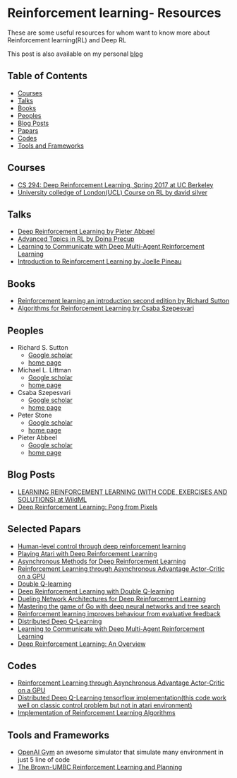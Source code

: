# Reinforcement learning- Resources
These are some useful resources for whom want to know more about Reinforcement learning(RL) and Deep RL

This post is also available on my personal [blog](http://badnava.me/2017/06/24/reinforcement-learning-resources/)

## Table of Contents

 - [Courses](#courses)
 - [Talks](#talks)
 - [Books](#books)
 - [Peoples](#peoples)
 - [Blog Posts](#blog-posts)
 - [Papars](#selected-papars)
 - [Codes](#codes)
 - [Tools and Frameworks](#tools-and-frameworks)

## Courses
- [CS 294: Deep Reinforcement Learning, Spring 2017 at UC Berkeley](http://rll.berkeley.edu/deeprlcourse/)
- [University colledge of London(UCL) Course on RL by david silver](http://www0.cs.ucl.ac.uk/staff/D.Silver/web/Teaching.html)
## Talks 
- [Deep Reinforcement Learning by Pieter Abbeel](http://videolectures.net/deeplearning2016_abbeel_deep_reinforcement/)
- [Advanced Topics in RL by Doina Precup](http://videolectures.net/deeplearning2016_precup_advanced_topics/)
- [Learning to Communicate with Deep Multi­-Agent Reinforcement Learning](http://videolectures.net/deeplearning2016_foerster_learning_communicate/)
- [Introduction to Reinforcement Learning by Joelle Pineau](http://videolectures.net/deeplearning2016_pineau_reinforcement_learning/)
## Books 
- [Reinforcement learning an introduction second edition by Richard Sutton](http://people.inf.elte.hu/lorincz/Files/RL_2006/SuttonBook.pdf)
- [Algorithms for Reinforcement Learning by Csaba Szepesvari](http://www.ualberta.ca/~szepesva/papers/RLAlgsInMDPs.pdf)
## Peoples
- Richard S. Sutton
  - [Google scholar](https://scholar.google.com/citations?user=hNTyptAAAAAJ)
  - [home page](http://incompleteideas.net/sutton/index.html)
- Michael L. Littman
  - [Google scholar](https://scholar.google.com/citations?user=Jj00ksMAAAAJ&hl=en)
  - [home page](http://cs.brown.edu/~mlittman/)
- Csaba Szepesvari
  - [Google scholar](https://scholar.google.com/citations?user=zvC19mQAAAAJ&hl=en)
  - [home page](https://sites.ualberta.ca/~szepesva/)
- Peter Stone
  - [Google scholar](https://scholar.google.com/citations?user=qnwjcfAAAAAJ&hl=en)
  - [home page](http://www.cs.utexas.edu/~pstone/)
 - Pieter Abbeel
   - [Google scholar](https://scholar.google.com/citations?user=vtwH6GkAAAAJ&hl=en)
   - [home page](https://people.eecs.berkeley.edu/~pabbeel/)
## Blog Posts 
- [LEARNING REINFORCEMENT LEARNING (WITH CODE, EXERCISES AND SOLUTIONS) at WildML](http://www.wildml.com/2016/10/learning-reinforcement-learning/)
- [Deep Reinforcement Learning: Pong from Pixels](http://karpathy.github.io/2016/05/31/rl/)
## Selected Papars
- [Human-level control through deep reinforcement learning](https://www.nature.com/nature/journal/v518/n7540/full/nature14236.html)
- [Playing Atari with Deep Reinforcement Learning](https://arxiv.org/abs/1312.5602)
- [Asynchronous Methods for Deep Reinforcement Learning](https://arxiv.org/abs/1602.01783)
- [Reinforcement Learning through Asynchronous Advantage Actor-Critic on a GPU](https://arxiv.org/abs/1611.06256)
- [Double Q-learning](https://papers.nips.cc/paper/3964-double-q-learning)
- [Deep Reinforcement Learning with Double Q-learning](https://arxiv.org/abs/1509.06461)
- [Dueling Network Architectures for Deep Reinforcement Learning](https://arxiv.org/abs/1511.06581)
- [Mastering the game of Go with deep neural networks and tree search](https://www.nature.com/nature/journal/v529/n7587/full/nature16961.html)
- [Reinforcement learning improves behaviour from evaluative feedback](https://www.nature.com/nature/journal/v521/n7553/full/nature14540.html)
- [Distributed Deep Q-Learning](https://arxiv.org/abs/1508.04186)
- [Learning to Communicate with Deep Multi­-Agent Reinforcement Learning](https://arxiv.org/abs/1605.06676)
- [Deep Reinforcement Learning: An Overview](https://arxiv.org/abs/1701.07274)
## Codes
- [Reinforcement Learning through Asynchronous Advantage Actor-Critic on a GPU](https://github.com/NVlabs/GA3C)
- [Distributed Deep Q-Learning tensorflow implementation(this code work well on classic control problem but not in atari environment)](https://github.com/viswanathgs/dist-dqn)
- [Implementation of Reinforcement Learning Algorithms](https://github.com/dennybritz/reinforcement-learning/)
## Tools and Frameworks 
- [OpenAI Gym](https://gym.openai.com/) an awesome simulator that simulate many environment in just 5 line of code
- [The Brown-UMBC Reinforcement Learning and Planning](http://burlap.cs.brown.edu/)